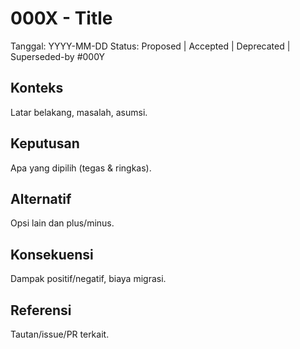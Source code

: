# 000X - Title
Tanggal: YYYY-MM-DD
Status: Proposed | Accepted | Deprecated | Superseded-by #000Y

## Konteks
Latar belakang, masalah, asumsi.

## Keputusan
Apa yang dipilih (tegas & ringkas).

## Alternatif
Opsi lain dan plus/minus.

## Konsekuensi
Dampak positif/negatif, biaya migrasi.

## Referensi
Tautan/issue/PR terkait.
